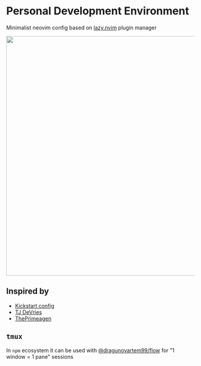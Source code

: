 # Personal Development Environment

Minimalist neovim config based on [lazy.nvim](https://github.com/folke/lazy.nvim) plugin manager

<img src="https://github.com/user-attachments/assets/76a138b8-4785-454a-902e-5db63a1e395a" width="640">

## Inspired by

- [Kickstart config](https://github.com/nvim-lua/kickstart.nvim)
- [TJ DeVries](https://github.com/tjdevries)
- [ThePrimeagen](https://github.com/ThePrimeagen)

## `tmux`

In `npm` ecosystem it can be used with [@dragunovartem99/flow](https://github.com/dragunovartem99/flow) for "1 window = 1 pane" sessions
